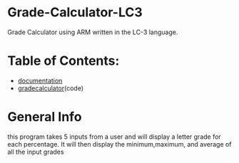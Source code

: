 # Grade-Calculator-LC3
Grade Calculator using ARM written in the LC-3 language.
# Table of Contents:
* [documentation](documentation)
* [gradecalculator](program)(code)

# General Info
this program takes 5 inputs from a user and will display
a letter grade for each percentage. It will then display
the minimum,maximum, and average of all the input grades
